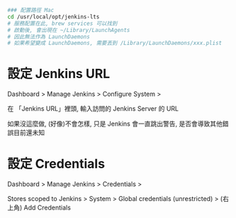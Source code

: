 

```bash
### 配置路徑 Mac
cd /usr/local/opt/jenkins-lts
# 服務配置在此, brew services 可以找到
# 啟動後, 會出現在 ~/Library/LaunchAgents
# 因此無法作為 LaunchDaemons
# 如果希望變成 LaunchDaemons, 需要丟到 /Library/LaunchDaemons/xxx.plist
```


# 設定 Jenkins URL

Dashboard > Manage Jenkins > Configure System > 

在 「Jenkins URL」裡頭, 輸入訪問的 Jenkins Server 的 URL

如果沒這麼做, (好像)不會怎樣, 只是 Jenkins 會一直跳出警告, 是否會導致其他錯誤目前還未知


# 設定 Credentials

Dashboard > Manage Jenkins > Credentials >

Stores scoped to Jenkins >  System > Global credentials (unrestricted) > (右上角) Add Credentials


# 
